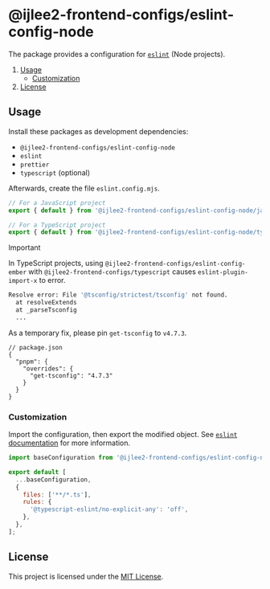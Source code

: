 # @ijlee2-frontend-configs/eslint-config-node

The package provides a configuration for [`eslint`](https://eslint.org/docs/latest/rules/) (Node projects).

1. [Usage](#usage)
    - [Customization](#customization)
1. [License](#license)


## Usage

Install these packages as development dependencies:

- `@ijlee2-frontend-configs/eslint-config-node`
- `eslint`
- `prettier`
- `typescript` (optional)

Afterwards, create the file `eslint.config.mjs`.

```js
// For a JavaScript project
export { default } from '@ijlee2-frontend-configs/eslint-config-node/javascript';

// For a TypeScript project
export { default } from '@ijlee2-frontend-configs/eslint-config-node/typescript';
```

> [!IMPORTANT]
>
> In TypeScript projects, using `@ijlee2-frontend-configs/eslint-config-ember` with `@ijlee2-frontend-configs/typescript` causes `eslint-plugin-import-x` to error.
>
>    ```sh
>    Resolve error: File '@tsconfig/strictest/tsconfig' not found.
>      at resolveExtends
>      at _parseTsconfig
>      ...
>    ```
>
> As a temporary fix, please pin `get-tsconfig` to `v4.7.3`.
>
>    ```json5
>    // package.json
>    {
>      "pnpm": {
>        "overrides": {
>          "get-tsconfig": "4.7.3"
>        }
>      }
>    }
>    ```


### Customization

Import the configuration, then export the modified object. See [`eslint` documentation](https://eslint.org/docs/latest/use/configure/configuration-files#configuration-objects) for more information.

```js
import baseConfiguration from '@ijlee2-frontend-configs/eslint-config-node/typescript';

export default [
  ...baseConfiguration,
  {
    files: ['**/*.ts'],
    rules: {
      '@typescript-eslint/no-explicit-any': 'off',
    },
  },
];
```


## License

This project is licensed under the [MIT License](../../../LICENSE.md).
